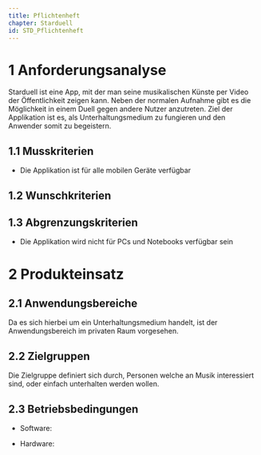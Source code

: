 ```yaml
---
title: Pflichtenheft
chapter: Starduell
id: STD_Pflichtenheft
---
```


# 1 Anforderungsanalyse
Starduell ist eine App, mit der man seine musikalischen Künste per Video der Öffentlichkeit zeigen kann. Neben der normalen Aufnahme gibt es die Möglichkeit in einem Duell gegen andere Nutzer anzutreten. Ziel der Applikation ist es, als Unterhaltungsmedium zu fungieren und den Anwender somit zu begeistern.
## 1.1	Musskriterien
*	Die Applikation ist für alle mobilen Geräte verfügbar

## 1.2	Wunschkriterien


## 1.3	Abgrenzungskriterien
*	Die Applikation wird nicht für PCs und Notebooks verfügbar sein


# 2	Produkteinsatz
## 2.1	Anwendungsbereiche
Da es sich hierbei um ein Unterhaltungsmedium handelt, ist der Anwendungsbereich im privaten Raum vorgesehen.

## 2.2	Zielgruppen
Die Zielgruppe definiert sich durch, Personen welche an Musik interessiert sind, oder einfach unterhalten werden wollen.  

## 2.3	Betriebsbedingungen

*	Software:



* Hardware:


